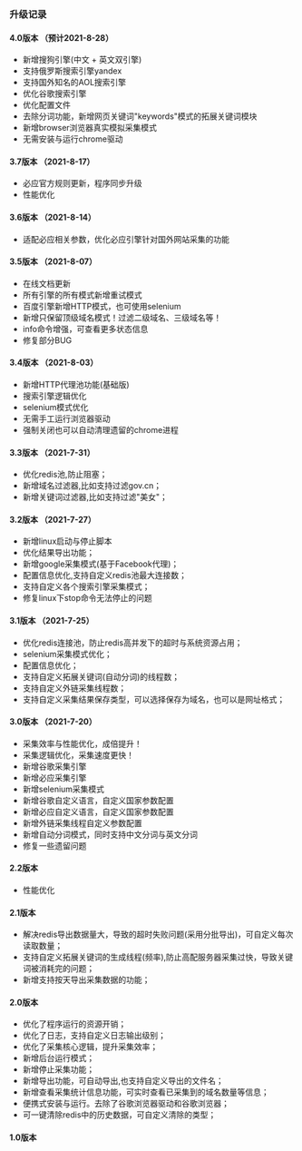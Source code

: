 
### 升级记录

#### 4.0版本 （预计2021-8-28）
- 新增搜狗引擎(中文 + 英文双引擎)
- 支持俄罗斯搜索引擎yandex
- 支持国外知名的AOL搜索引擎
- 优化谷歌搜索引擎
- 优化配置文件
- 去除分词功能，新增网页关键词"keywords"模式的拓展关键词模块
- 新增browser浏览器真实模拟采集模式
- 无需安装与运行chrome驱动

#### 3.7版本 （2021-8-17）
- 必应官方规则更新，程序同步升级
- 性能优化

#### 3.6版本 （2021-8-14）
- 适配必应相关参数，优化必应引擎针对国外网站采集的功能

#### 3.5版本 （2021-8-07）
- 在线文档更新
- 所有引擎的所有模式新增重试模式
- 百度引擎新增HTTP模式，也可使用selenium
- 新增只保留顶级域名模式！过滤二级域名、三级域名等！
- info命令增强，可查看更多状态信息
- 修复部分BUG


#### 3.4版本 （2021-8-03）
- 新增HTTP代理池功能(基础版)
- 搜索引擎逻辑优化
- selenium模式优化
- 无需手工运行浏览器驱动
- 强制关闭也可以自动清理遗留的chrome进程

#### 3.3版本 （2021-7-31）
- 优化redis池,防止阻塞；
- 新增域名过滤器,比如支持过滤gov.cn；
- 新增关键词过滤器,比如支持过滤"美女"；

#### 3.2版本 （2021-7-27）
- 新增linux启动与停止脚本
- 优化结果导出功能；
- 新增google采集模式(基于Facebook代理)；
- 配置信息优化,支持自定义redis池最大连接数；
- 支持自定义各个搜索引擎采集模式；
- 修复linux下stop命令无法停止的问题

#### 3.1版本 （2021-7-25）
- 优化redis连接池，防止redis高并发下的超时与系统资源占用；
- selenium采集模式优化；
- 配置信息优化；
- 支持自定义拓展关键词(自动分词)的线程数；
- 支持自定义外链采集线程数；
- 支持自定义采集结果保存类型，可以选择保存为域名，也可以是网址格式；

#### 3.0版本 （2021-7-20）
- 采集效率与性能优化，成倍提升！
- 采集逻辑优化，采集速度更快！
- 新增谷歌采集引擎
- 新增必应采集引擎
- 新增selenium采集模式
- 新增谷歌自定义语言，自定义国家参数配置
- 新增必应自定义语言，自定义国家参数配置
- 新增外链采集线程自定义参数配置
- 新增自动分词模式，同时支持中文分词与英文分词
- 修复一些遗留问题

#### 2.2版本
- 性能优化


#### 2.1版本

- 解决redis导出数据量大，导致的超时失败问题(采用分批导出)，可自定义每次读取数量；
- 支持自定义拓展关键词的生成线程(频率),防止高配服务器采集过快，导致关键词被消耗完的问题；
- 新增支持按天导出采集数据的功能；


#### 2.0版本

- 优化了程序运行的资源开销；
- 优化了日志，支持自定义日志输出级别；
- 优化了采集核心逻辑，提升采集效率；
- 新增后台运行模式；
- 新增停止采集功能；
- 新增导出功能，可自动导出,也支持自定义导出的文件名；
- 新增查看采集统计信息功能，可实时查看已采集到的域名数量等信息；
- 便携式安装与运行。去除了谷歌浏览器驱动和谷歌浏览器；
- 可一键清除redis中的历史数据，可自定义清除的类型；

#### 1.0版本
